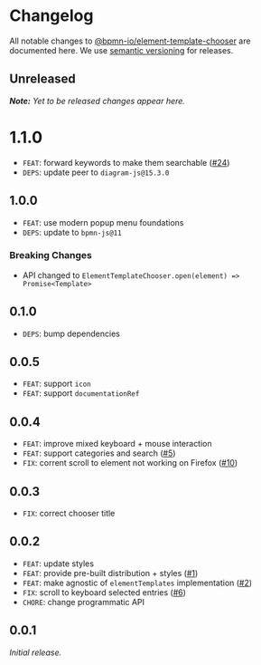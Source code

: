 # Changelog

All notable changes to [@bpmn-io/element-template-chooser](https://github.com/camunda/element-template-chooser) are documented here. We use [semantic versioning](http://semver.org/) for releases.

## Unreleased

___Note:__ Yet to be released changes appear here._

# 1.1.0

* `FEAT`: forward keywords to make them searchable ([#24](https://github.com/bpmn-io/element-template-chooser/pull/24))
* `DEPS`: update peer to `diagram-js@15.3.0`

## 1.0.0

* `FEAT`: use modern popup menu foundations
* `DEPS`: update to `bpmn-js@11`

### Breaking Changes

* API changed to `ElementTemplateChooser.open(element) => Promise<Template>`

## 0.1.0

* `DEPS`: bump dependencies

## 0.0.5

* `FEAT`: support `icon`
* `FEAT`: support `documentationRef`

## 0.0.4

* `FEAT`: improve mixed keyboard + mouse interaction
* `FEAT`: support categories and search ([#5](https://github.com/bpmn-io/element-template-chooser/issues/5))
* `FIX`: corrent scroll to element not working on Firefox ([#10](https://github.com/bpmn-io/element-template-chooser/issues/10))

## 0.0.3

* `FIX`: correct chooser title

## 0.0.2

* `FEAT`: update styles
* `FEAT`: provide pre-built distribution + styles ([#1](https://github.com/bpmn-io/element-template-chooser/issues/1))
* `FEAT`: make agnostic of `elementTemplates` implementation ([#2](https://github.com/bpmn-io/element-template-chooser/issues/2))
* `FIX`: scroll to keyboard selected entries ([#6](https://github.com/bpmn-io/element-template-chooser/issues/6))
* `CHORE`: change programmatic API

## 0.0.1

_Initial release._
